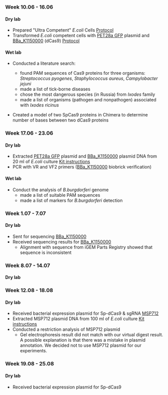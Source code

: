 ### Week 10.06 - 16.06

#### Dry lab
- Prepared "Ultra Competent" *E.coli* Cells [Protocol](https://github.com/intbio/2019_igem/blob/master/protocols/bio-protocol143.pdf)
- Transformed *E.coli* competent cells with [PET28a GFP](https://benchling.com/s/seq-S3tBcQb1ENmPLygZHF46) plasmid and [BBa_K1150000](http://parts.igem.org/Part:BBa_K1150000) (dCas9) [Protocol](https://github.com/intbio/2019_igem/blob/master/protocols/bio-protocol143.pdf)

#### Wet lab
- Conducted a literature search: 
   * found PAM sequences of Cas9 proteins for three organisms: *Streptococcus pyogenes*, *Staphylococcus aureus*, *Campylobacter jejuni*
   * made a list of tick-borne diseases
   * chose the most dangerous species (in Russia) from *Ixodes* family
   * made a list of organisms (pathogen and nonpathogen) associated with *Ixodes ricinus* 
  
 - Created a model of two SpCas9 proteins in Chimera to determine number of bases between two dCas9 proteins 

### Week 17.06 - 23.06

#### Dry lab
- Extracted [PET28a GFP](https://benchling.com/s/seq-S3tBcQb1ENmPLygZHF46) plasmid and [BBa_K1150000](http://parts.igem.org/Part:BBa_K1150000) plasmid DNA from 20 ml of *E.coli* culture [Kit instructions]()
- PCR with VR and VF2 primers ([BBa_K1150000](http://parts.igem.org/Part:BBa_K1150000) biobrick verification)

#### Wet lab
- Conduct the analysis of *B.burgdorferi* genome
   * made a list of suitable PAM sequences
   * made a list of markers for *B.burgdorferi* detection
 
 ### Week 1.07 - 7.07
 
 #### Dry lab
 - Sent for sequencing [BBa_K1150000](http://parts.igem.org/Part:BBa_K1150000)
 - Received sequencing results for [BBa_K1150000](http://parts.igem.org/Part:BBa_K1150000)
   * Alignment with sequence from iGEM Parts Registry showed that sequence is inconsistent
 
 ### Week 8.07 - 14.07
 
 #### Dry lab
 
 
 ### Week 12.08 - 18.08
 
 #### Dry lab
 - Received bacterial expression plasmid for Sp-dCas9 & sgRNA [MSP712](https://www.addgene.org/65768/)
 - Extracted MSP712 plasmid DNA from 100 ml of *E.coli* culture [Kit instructions]()
 - Conducted a restriction analysis of MSP712 plasmid
   * Gel electrophoresis result did not match with our virtual digest result. A possible explanation is that there was a mistake in plasmid annotation. We decided not to use MSP712 plasmid for our experiments.
 
 ### Week 19.08 - 25.08
 
 #### Dry lab
 - Received bacterial expression plasmid for Sp-dCas9 
